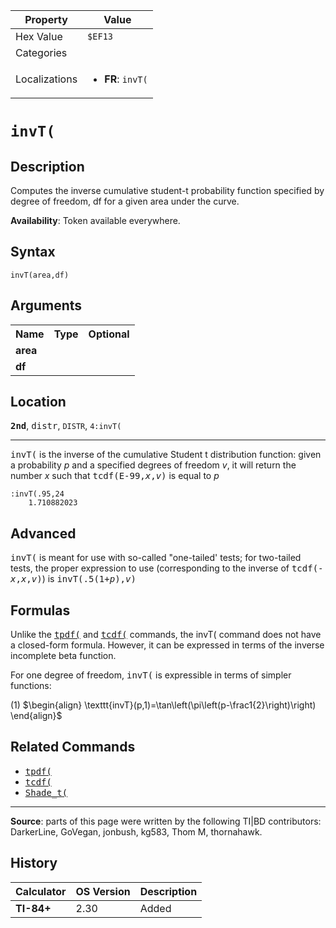 | Property      | Value |
|---------------|-------|
| Hex Value     | `$EF13`|
| Categories    | <ul></ul> |
| Localizations | <ul><li><b>FR</b>: `invT(`</li></ul> |

# `invT(`

## Description
Computes the inverse cumulative student-t probability function specified by degree of freedom, df for a given area under the curve.


<b>Availability</b>: Token available everywhere.

## Syntax
`invT(area,df)`

## Arguments
<table>
<tr><th>Name</th><th>Type</th><th>Optional</th></tr>

<tr><td><b>area</b></td><td></td><td></td></tr>

<tr><td><b>df</b></td><td></td><td></td></tr>

</table>

## Location
<tt><kbd><b>2nd</b></kbd></tt>, <kbd>distr</kbd>, `DISTR`, `4:invT(`
<hr>

<tt>invT(</tt> is the inverse of the cumulative Student t distribution function: given a probability _p_ and a specified degrees of freedom _v_, it will return the number _x_ such that <tt>tcdf(E-99,<em>x</em>,<em>v</em>)</tt> is equal to _p_

```ti-basic
:invT(.95,24
    1.710882023
```

## Advanced

<tt>invT(</tt> is meant for use with so-called "one-tailed' tests; for two-tailed tests, the proper expression to use (corresponding to the inverse of <tt>tcdf(-<em>x</em>,<em>x</em>,<em>v</em>)</tt>) is <tt>invT(.5(1+<em>p</em>),<em>v</em>)</tt>

## Formulas

Unlike the <tt><a href="tpdf(.md">tpdf(</a></tt> and <tt><a href="tcdf(.md">tcdf(</a></tt> commands, the invT( command does not have a closed-form formula. However, it can be expressed in terms of the inverse incomplete beta function.

For one degree of freedom, <tt>invT(</tt> is expressible in terms of simpler functions:

(1) $`\begin{align} \texttt{invT}(p,1)=\tan\left(\pi\left(p-\frac1{2}\right)\right) \end{align}`$ 

## Related Commands

*   <tt><a href="tpdf(.md">tpdf(</a></tt>
*   <tt><a href="tcdf(.md">tcdf(</a></tt>
*   <tt><a href="Shade_t(.md">Shade_t(</a></tt>

* * *

**Source**: parts of this page were written by the following TI|BD contributors: DarkerLine, GoVegan, jonbush, kg583, Thom M, thornahawk.

## History
| Calculator | OS Version | Description |
|------------|------------|-------------|
| <b>TI-84+</b> | 2.30 | Added |


